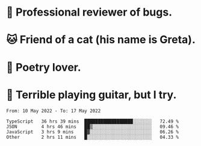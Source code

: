 # 🐛 Professional reviewer of bugs.
# 🐱 Friend of a cat (his name is Greta).
# 📜 Poetry lover.
# 🎸 Terrible playing guitar, but I try.

<!--START_SECTION:waka-->

```text
From: 10 May 2022 - To: 17 May 2022

TypeScript   36 hrs 39 mins  ██████████████████░░░░░░░   72.49 %
JSON         4 hrs 46 mins   ██▒░░░░░░░░░░░░░░░░░░░░░░   09.46 %
JavaScript   3 hrs 9 mins    █▓░░░░░░░░░░░░░░░░░░░░░░░   06.26 %
Other        2 hrs 11 mins   █░░░░░░░░░░░░░░░░░░░░░░░░   04.33 %
```

<!--END_SECTION:waka-->
